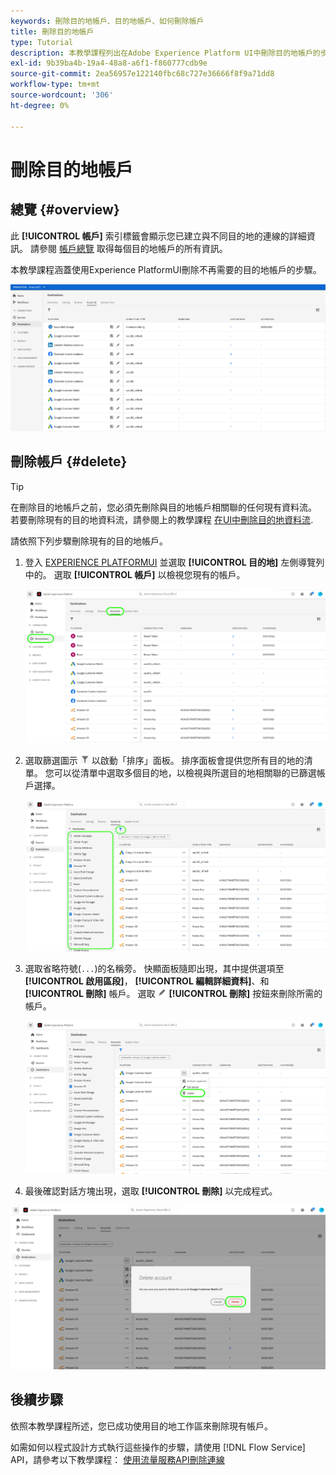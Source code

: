 ```yaml
---
keywords: 刪除目的地帳戶、目的地帳戶、如何刪除帳戶
title: 刪除目的地帳戶
type: Tutorial
description: 本教學課程列出在Adobe Experience Platform UI中刪除目的地帳戶的步驟
exl-id: 9b39ba4b-19a4-48a8-a6f1-f860777cdb9e
source-git-commit: 2ea56957e122140fbc68c727e36666f8f9a71dd8
workflow-type: tm+mt
source-wordcount: '306'
ht-degree: 0%

---
```


# 刪除目的地帳戶

## 總覽 {#overview}

此 **[!UICONTROL 帳戶]** 索引標籤會顯示您已建立與不同目的地的連線的詳細資訊。 請參閱 [帳戶總覽](../ui/destinations-workspace.md#accounts) 取得每個目的地帳戶的所有資訊。

本教學課程涵蓋使用Experience PlatformUI刪除不再需要的目的地帳戶的步驟。

![帳戶標籤](../assets/ui/update-accounts/destination-accounts.png)

## 刪除帳戶 {#delete}

>[!TIP]
>
>在刪除目的地帳戶之前，您必須先刪除與目的地帳戶相關聯的任何現有資料流。 若要刪除現有的目的地資料流，請參閱上的教學課程 [在UI中刪除目的地資料流](./delete-destinations.md).

請依照下列步驟刪除現有的目的地帳戶。

1. 登入 [EXPERIENCE PLATFORMUI](https://platform.adobe.com/) 並選取 **[!UICONTROL 目的地]** 左側導覽列中的。 選取 **[!UICONTROL 帳戶]** 以檢視您現有的帳戶。

   ![帳戶標籤](../assets/ui/delete-accounts/accounts-tab.png)

2. 選取篩選圖示 ![篩選圖示](../assets/ui/update-accounts/filter.png) 以啟動「排序」面板。 排序面板會提供您所有目的地的清單。 您可以從清單中選取多個目的地，以檢視與所選目的地相關聯的已篩選帳戶選擇。

   ![篩選目的地](../assets/ui/delete-accounts/filter-accounts.png)

3. 選取省略符號(`...`)的名稱旁。 快顯面板隨即出現，其中提供選項至 **[!UICONTROL 啟用區段]**， **[!UICONTROL 編輯詳細資料]**、和 **[!UICONTROL 刪除]** 帳戶。 選取 ![刪除按鈕](../assets/ui/workspace/pencil-icon.png) **[!UICONTROL 刪除]** 按鈕來刪除所需的帳戶。

   ![刪除目的地帳戶](../assets/ui/delete-accounts/delete-accounts.png)

4. 最後確認對話方塊出現，選取 **[!UICONTROL 刪除]** 以完成程式。

![確認帳戶刪除](../assets/ui/delete-accounts/confirm-account-deletion.png)

## 後續步驟

依照本教學課程所述，您已成功使用目的地工作區來刪除現有帳戶。

如需如何以程式設計方式執行這些操作的步驟，請使用 [!DNL Flow Service] API，請參考以下教學課程： [使用流量服務API刪除連線](../api/delete-destination-account.md)
